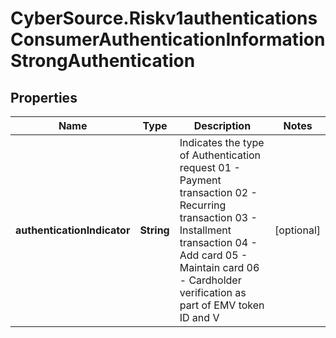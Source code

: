 # CyberSource.Riskv1authenticationsConsumerAuthenticationInformationStrongAuthentication

## Properties
Name | Type | Description | Notes
------------ | ------------- | ------------- | -------------
**authenticationIndicator** | **String** | Indicates the type of Authentication request  01 - Payment transaction  02 - Recurring transaction  03 - Installment transaction  04 - Add card  05 - Maintain card  06 - Cardholder verification as part of EMV token ID and V  | [optional] 


